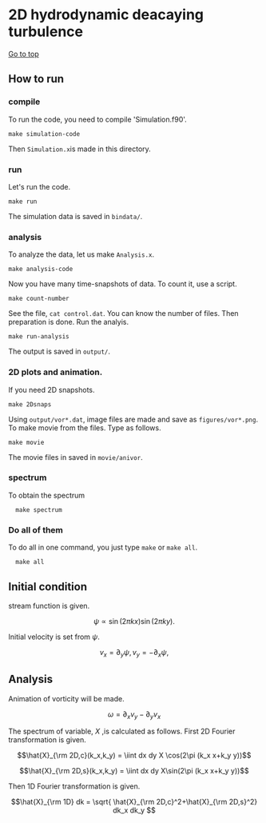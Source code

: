 # 2D hydrodynamic deacaying turbulence

[Go to top](../README.md)  

## How to run

### compile 
To run the code, you need to compile 'Simulation.f90'.
    
    make simulation-code
    
Then `Simulation.x`is made in this directory.

### run
Let's run the code.
    
    make run
    
The simulation data is saved in `bindata/`.

### analysis
To analyze the data, let us make `Analysis.x`.
    
    make analysis-code
    
Now you have many time-snapshots of data. To count it, use a script.
    
    make count-number
   
See the file, `cat control.dat`. You can know the number of files.
Then preparation is done. Run the analyis.
    
    make run-analysis
    
The output is saved in `output/`.
### 2D plots and animation.
If you need 2D snapshots. 
    
    make 2Dsnaps
   
Using `output/vor*.dat`, image files are made and save as `figures/vor*.png`.
To make movie from the files. Type as follows.

    make movie
   
The movie files in saved in `movie/anivor`.

### spectrum
To obtain the spectrum
   
      make spectrum
      
### Do all of them
To do all in one command, you just type `make` or `make all`.
   
      make all
      
## Initial condition
stream function is given.

$$ \psi \propto \sin(2\pi k x)\sin(2\pi k y).$$

Initial velocity is set from $\psi$.

$$ v_x = \partial_y \psi, v_y = -\partial_x \psi, $$

## Analysis

Animation of vorticity will be made.

$$ \omega =  \partial_x v_y - \partial_y v_x $$

The spectrum of variable, $X$ ,is calculated as follows. First 2D Fourier transformation is given.

$$\hat{X}_{\rm 2D,c}(k_x,k_y) = \iint dx dy X \cos(2\pi (k_x x+k_y y))$$

$$\hat{X}_{\rm 2D,s}(k_x,k_y) = \iint dx dy X\sin(2\pi (k_x x+k_y y))$$

Then 1D Fourier transformation is given.

$$\hat{X}_{\rm 1D} dk = \sqrt{ \hat{X}_{\rm 2D,c}^2+\hat{X}_{\rm 2D,s}^2} dk_x dk_y $$
